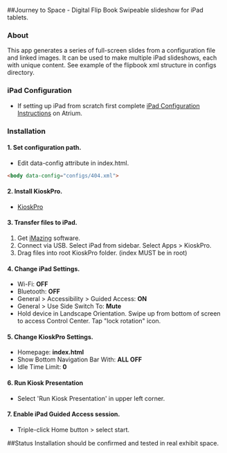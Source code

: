 ##Journey to Space - Digital Flip Book
Swipeable slideshow for iPad tablets.


### About
This app generates a series of full-screen slides from a configuration file and linked images. It can be used to make multiple iPad slideshows, each with unique content. See example of the flipbook xml structure in configs directory.

### iPad Configuration
* If setting up iPad from scratch first complete [iPad Configuration Instructions](http://projects.smm.org/atrium/media/node/291625) on Atrium.

### Installation
#### 1. Set configuration path.
* Edit data-config attribute in index.html.

```html
<body data-config="configs/404.xml">
```

#### 2. Install KioskPro.

* [KioskPro](http://www.kioskproapp.com/)

#### 3. Transfer files to iPad.

1. Get [iMazing](http://imazing.com/) software.
2. Connect via USB. Select iPad from sidebar. Select Apps > KioskPro.
3. Drag files into root KioskPro folder. (index MUST be in root)


#### 4. Change iPad Settings.
* Wi-Fi: **OFF**
* Bluetooth: **OFF**
* General > Accessibility > Guided Access: **ON**
* General > Use Side Switch To: **Mute**
* Hold device in Landscape Orientation. Swipe up from bottom of screen to access Control Center. Tap "lock rotation" icon.


#### 5. Change KioskPro Settings.
* Homepage: **index.html**
* Show Bottom Navigation Bar With: **ALL OFF**
* Idle Time Limit: **0**


#### 6. Run Kiosk Presentation
* Select 'Run Kiosk Presentation' in upper left corner.

#### 7. Enable iPad Guided Access session.
* Triple-click Home button > select start.

##Status
Installation should be confirmed and tested in real exhibit space.